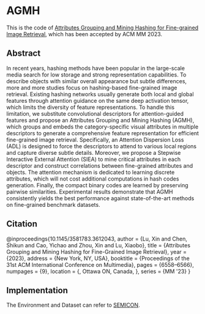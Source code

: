 # AGMH

This is the code of [Attributes Grouping and Mining Hashing for Fine-grained Image Retrieval](https://dl.acm.org/doi/abs/10.1145/3581783.3612043), which has been accepted by ACM MM 2023.

## Abstract
In recent years, hashing methods have been popular in the large-scale media search for low storage and strong representation capabilities. To describe objects with similar overall appearance but subtle differences, more and more studies focus on hashing-based fine-grained image retrieval. Existing hashing networks usually generate both local and global features through attention guidance on the same deep activation tensor, which limits the diversity of feature representations. To handle this limitation, we substitute convolutional descriptors for attention-guided features and propose an Attributes Grouping and Mining Hashing (AGMH), which groups and embeds the category-specific visual attributes in multiple descriptors to generate a comprehensive feature representation for efficient fine-grained image retrieval. Specifically, an Attention Dispersion Loss (ADL) is designed to force the descriptors to attend to various local regions and capture diverse subtle details. Moreover, we propose a Stepwise Interactive External Attention (SIEA) to mine critical attributes in each descriptor and construct correlations between fine-grained attributes and objects. The attention mechanism is dedicated to learning discrete attributes, which will not cost additional computations in hash codes generation. Finally, the compact binary codes are learned by preserving pairwise similarities. Experimental results demonstrate that AGMH consistently yields the best performance against state-of-the-art methods on fine-grained benchmark datasets.

## Citation
@inproceedings{10.1145/3581783.3612043,
author = {Lu, Xin and Chen, Shikun and Cao, Yichao and Zhou, Xin and Lu, Xiaobo},
title = {Attributes Grouping and Mining Hashing for Fine-Grained Image Retrieval},
year = {2023},
address = {New York, NY, USA},
booktitle = {Proceedings of the 31st ACM International Conference on Multimedia},
pages = {6558–6566},
numpages = {9},
location = {, Ottawa ON, Canada, },
series = {MM '23}
}

## Implementation
The Environment and Dataset can refer to [SEMICON](https://github.com/aassxun/SEMICON).
